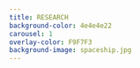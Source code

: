 ```yaml
---
title: RESEARCH
background-color: 4e4e4e22
carousel: 1
overlay-color: F9F7F3
background-image: spaceship.jpg
---
```

